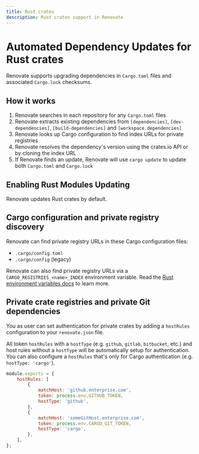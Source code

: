 ```yaml
---
title: Rust crates
description: Rust crates support in Renovate
---
```


# Automated Dependency Updates for Rust crates

Renovate supports upgrading dependencies in `Cargo.toml` files and associated `Cargo.lock` checksums.

## How it works

1. Renovate searches in each repository for any `Cargo.toml` files
1. Renovate extracts existing dependencies from `[dependencies]`, `[dev-dependencies]`, `[build-dependencies]` and `[workspace.dependencies]`
1. Renovate looks up Cargo configuration to find index URLs for private registries
1. Renovate resolves the dependency's version using the crates.io API or by cloning the index URL
1. If Renovate finds an update, Renovate will use `cargo update` to update both `Cargo.toml` and `Cargo.lock`

## Enabling Rust Modules Updating

Renovate updates Rust crates by default.

## Cargo configuration and private registry discovery

Renovate can find private registry URLs in these Cargo configuration files:

-   `.cargo/config.toml`
-   `.cargo/config` (legacy)

Renovate can also find private registry URLs via a `CARGO_REGISTRIES_<name>_INDEX` environment variable.
Read the [Rust environment variables docs](https://doc.rust-lang.org/cargo/reference/environment-variables.html#configuration-environment-variables) to learn more.

## Private crate registries and private Git dependencies

You as user can set authentication for private crates by adding a `hostRules` configuration to your `renovate.json` file.

All token `hostRules` with a `hostType` (e.g. `github`, `gitlab`, `bitbucket`, etc.) and host rules without a `hostType` will be automatically setup for authentication.
You can also configure a `hostRules` that's only for Cargo authentication (e.g. `hostType: 'cargo'`).

```js title="Example of authentication for a private GitHub and Cargo registry:"
module.exports = {
    hostRules: [
        {
            matchHost: 'github.enterprise.com',
            token: process.env.GITHUB_TOKEN,
            hostType: 'github',
        },
        {
            matchHost: 'someGitHost.enterprise.com',
            token: process.env.CARGO_GIT_TOKEN,
            hostType: 'cargo',
        },
    ],
};
```
